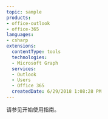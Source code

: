 ```yaml
---
topic: sample
products:
- office-outlook
- office-365
languages:
- csharp
extensions:
  contentType: tools
  technologies:
  - Microsoft Graph
  services:
  - Outlook
  - Users
  - Office 365
  createdDate: 6/29/2018 1:08:28 PM
---
```

请参见开始使用指南。